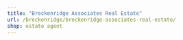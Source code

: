 ```yaml
---
title: "Breckenridge Associates Real Estate"
url: /breckenridge/breckenridge-associates-real-estate/
shop: estate agent
---
```

